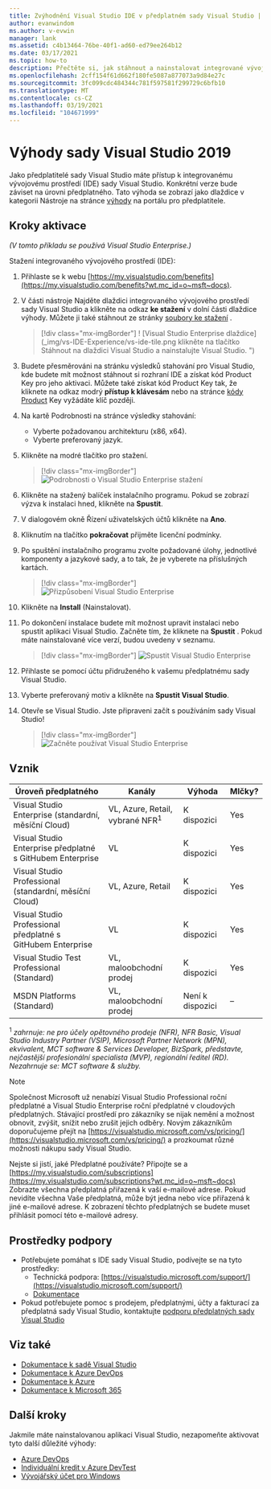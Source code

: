 ```yaml
---
title: Zvýhodnění Visual Studio IDE v předplatném sady Visual Studio | Microsoft Docs
author: evanwindom
ms.author: v-evwin
manager: lank
ms.assetid: c4b13464-76be-40f1-ad60-ed79ee264b12
ms.date: 03/17/2021
ms.topic: how-to
description: Přečtěte si, jak stáhnout a nainstalovat integrované vývojové prostředí (IDE) sady Visual Studio, které je součástí předplatného
ms.openlocfilehash: 2cff154f61d662f180fe5087a877073a9d84e27c
ms.sourcegitcommit: 3fc099cdc484344c781f597581f299729c6bfb10
ms.translationtype: MT
ms.contentlocale: cs-CZ
ms.lasthandoff: 03/19/2021
ms.locfileid: "104671999"
---
```

# <a name="the-visual-studio-2019-benefit"></a>Výhody sady Visual Studio 2019

Jako předplatitelé sady Visual Studio máte přístup k integrovanému vývojovému prostředí (IDE) sady Visual Studio.  Konkrétní verze bude záviset na úrovni předplatného.  Tato výhoda se zobrazí jako dlaždice v kategorii Nástroje na stránce [výhody](https://my.visualstudio.com/benefits?wt.mc_id=o~msft~docs) na portálu pro předplatitele.

## <a name="activation-steps"></a>Kroky aktivace

*(V tomto příkladu se používá Visual Studio Enterprise.)*

Stažení integrovaného vývojového prostředí (IDE):
1. Přihlaste se k webu [https://my.visualstudio.com/benefits](https://my.visualstudio.com/benefits?wt.mc_id=o~msft~docs).
2. V části nástroje Najděte dlaždici integrovaného vývojového prostředí sady Visual Studio a klikněte na odkaz **ke stažení** v dolní části dlaždice výhody.  Můžete ji také stáhnout ze stránky [soubory ke stažení](https://my.visualstudio.com/downloads?wt.mc_id=o~msft~docs) .
   > [!div class="mx-imgBorder"]
   > ! [Visual Studio Enterprise dlaždice] (_img/vs-IDE-Experience/vs-ide-tile.png klikněte na tlačítko Stáhnout na dlaždici Visual Studio a nainstalujte Visual Studio. ")

3. Budete přesměrováni na stránku výsledků stahování pro Visual Studio, kde budete mít možnost stáhnout si rozhraní IDE a získat kód Product Key pro jeho aktivaci. Můžete také získat kód Product Key tak, že kliknete na odkaz modrý **přístup k klávesám** nebo na stránce [kódy Product](https://my.visualstudio.com/productkeys) Key vyžádáte klíč později.
4. Na kartě Podrobnosti na stránce výsledky stahování:
   - Vyberte požadovanou architekturu (x86, x64).
   - Vyberte preferovaný jazyk.
5. Klikněte na modré tlačítko pro stažení.
   > [!div class="mx-imgBorder"]
   > ![Podrobnosti o Visual Studio Enterprise stažení](_img/vs-ide-experience/vs-ide-download-details.png "Kliknutím na tlačítko Download (Stáhnout) zahájíte stahování.")
6. Klikněte na stažený balíček instalačního programu.  Pokud se zobrazí výzva k instalaci hned, klikněte na **Spustit**.
7. V dialogovém okně Řízení uživatelských účtů klikněte na **Ano**.
8. Kliknutím na tlačítko **pokračovat** přijměte licenční podmínky.
9. Po spuštění instalačního programu zvolte požadované úlohy, jednotlivé komponenty a jazykové sady, a to tak, že je vyberete na příslušných kartách.
   > [!div class="mx-imgBorder"]
   > ![Přizpůsobení Visual Studio Enterprise](_img/vs-ide-experience/vs-ide-customize-install-cropped.png "Proveďte své volby pro úlohy a další komponenty.")

10. Klikněte na **Install** (Nainstalovat).

11. Po dokončení instalace budete mít možnost upravit instalaci nebo spustit aplikaci Visual Studio.  Začněte tím, že kliknete na **Spustit** .  Pokud máte nainstalované více verzí, budou uvedeny v seznamu.
    > [!div class="mx-imgBorder"]
    > ![Spustit Visual Studio Enterprise](_img/vs-ide-experience/vs-ide-versions.png "Kliknutím na Spustit spustíte Visual Studio.")

12. Přihlaste se pomocí účtu přidruženého k vašemu předplatnému sady Visual Studio.

13. Vyberte preferovaný motiv a klikněte na **Spustit Visual Studio**.

14. Otevře se Visual Studio. Jste připraveni začít s používáním sady Visual Studio!

    > [!div class="mx-imgBorder"]
    > ![Začněte používat Visual Studio Enterprise](_img/vs-ide-experience/vs-ide-start-cropped.png "Vítá vás Visual Studio!")


## <a name="eligibility"></a>Vznik

| Úroveň předplatného                                                 |     Kanály                                            | Výhoda                                                          | Mlčky?    |
|--------------------------------------------------------------------|---------------------------------------------------------|------------------------------------------------------------------|---------------|
| Visual Studio Enterprise (standardní, měsíční Cloud)   | VL, Azure, Retail, vybrané NFR<sup>1</sup> | K dispozici       |  Yes          |
| Visual Studio Enterprise předplatné s GitHubem Enterprise   | VL | K dispozici       |  Yes          |
| Visual Studio Professional (standardní, měsíční Cloud) | VL, Azure, Retail                                       | K dispozici                                                            |  Yes          |
| Visual Studio Professional předplatné s GitHubem Enterprise | VL   | K dispozici              |  Yes          |
| Visual Studio Test Professional (Standard)                         | VL, maloobchodní prodej                                              | K dispozici                                             |  Yes         |
| MSDN Platforms (Standard)                                          | VL, maloobchodní prodej                                              | Není k dispozici                                              |  –          |

<sup>1</sup>  *zahrnuje: ne pro účely opětovného prodeje (NFR), NFR Basic, Visual Studio Industry Partner (VSIP), Microsoft Partner Network (MPN), ekvivalent, MCT software & Services Developer, BizSpark, představte, nejčastější profesionální specialista (MVP), regionální ředitel (RD).  Nezahrnuje se: MCT software & služby.*

> [!NOTE]
> Společnost Microsoft už nenabízí Visual Studio Professional roční předplatné a Visual Studio Enterprise roční předplatné v cloudových předplatných. Stávající prostředí pro zákazníky se nijak nemění a možnost obnovit, zvýšit, snížit nebo zrušit jejich odběry. Novým zákazníkům doporučujeme přejít na [https://visualstudio.microsoft.com/vs/pricing/](https://visualstudio.microsoft.com/vs/pricing/) a prozkoumat různé možnosti nákupu sady Visual Studio.

Nejste si jistí, jaké Předplatné používáte?  Připojte se a [https://my.visualstudio.com/subscriptions](https://my.visualstudio.com/subscriptions?wt.mc_id=o~msft~docs) Zobrazte všechna předplatná přiřazená k vaší e-mailové adrese. Pokud nevidíte všechna Vaše předplatná, může být jedna nebo více přiřazená k jiné e-mailové adrese.  K zobrazení těchto předplatných se budete muset přihlásit pomocí této e-mailové adresy.

## <a name="support-resources"></a>Prostředky podpory
- Potřebujete pomáhat s IDE sady Visual Studio, podívejte se na tyto prostředky:
  - Technická podpora: [https://visualstudio.microsoft.com/support/](https://visualstudio.microsoft.com/support/)
  - [Dokumentace](/visualstudio/)
- Pokud potřebujete pomoc s prodejem, předplatnými, účty a fakturací za předplatná sady Visual Studio, kontaktujte [podporu předplatných sady Visual Studio](https://my.visualstudio.com/gethelp)

## <a name="see-also"></a>Viz také
- [Dokumentace k sadě Visual Studio](/visualstudio/)
- [Dokumentace k Azure DevOps](/azure/devops/)
- [Dokumentace k Azure](/azure/)
- [Dokumentace k Microsoft 365](/microsoft-365/)

## <a name="next-steps"></a>Další kroky
Jakmile máte nainstalovanou aplikaci Visual Studio, nezapomeňte aktivovat tyto další důležité výhody:
- [Azure DevOps](vs-azure-devops.md)
- [Individuální kredit v Azure DevTest](vs-azure.md)
- [Vývojářský účet pro Windows](vs-windows-dev.md)